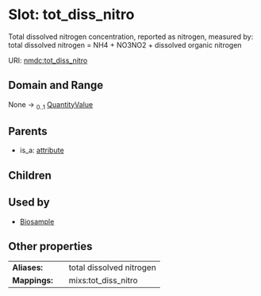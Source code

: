 
# Slot: tot_diss_nitro


Total dissolved nitrogen concentration, reported as nitrogen, measured by: total dissolved nitrogen = NH4 + NO3NO2 + dissolved organic nitrogen

URI: [nmdc:tot_diss_nitro](https://microbiomedata/meta/tot_diss_nitro)


## Domain and Range

None &#8594;  <sub>0..1</sub> [QuantityValue](QuantityValue.md)

## Parents

 *  is_a: [attribute](attribute.md)

## Children


## Used by

 * [Biosample](Biosample.md)

## Other properties

|  |  |  |
| --- | --- | --- |
| **Aliases:** | | total dissolved nitrogen |
| **Mappings:** | | mixs:tot_diss_nitro |

